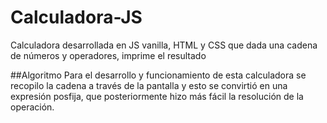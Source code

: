 # Calculadora-JS
Calculadora desarrollada en JS vanilla, HTML y CSS que dada una cadena de números y operadores, imprime el resultado

##Algoritmo
Para el desarrollo y funcionamiento de esta calculadora se recopilo la cadena a través de la pantalla y esto se 
convirtió en una expresión posfija, que posteriormente hizo más fácil la resolución de la operación.
